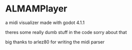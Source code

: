 # ALMAMPlayer

a midi visualizer made with godot 4.1.1

theres some really dumb stuff in the code sorry about that

big thanks to arlez80 for writing the midi parser
